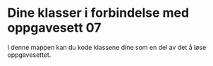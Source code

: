 # Dine klasser i forbindelse med oppgavesett 07

I denne mappen kan du kode klassene dine som en del av det å løse oppgavesettet.